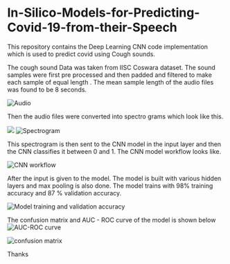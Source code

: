 # In-Silico-Models-for-Predicting-Covid-19-from-their-Speech
This repository contains the Deep Learning CNN code implementation which is used to predict covid using Cough sounds.

The cough sound Data was taken from IISC Coswara dataset.
The sound samples were first pre processed and then padded and filtered to make each sample of equal length . The mean sample length of the audio files was  found to be 8 seconds.

![Audio](https://user-images.githubusercontent.com/110150684/183032808-78285ca1-7e13-4310-afdc-fdab5c8b5820.jpg)

Then the audio files were converted into spectro grams which look like this. 

![](images/spectrogram.png)
![Spectrogram](https://user-images.githubusercontent.com/110150684/183032684-8a67c62c-9ca0-43ef-9392-14052a5580df.png)

This spectrogram is then sent to the CNN model in the input layer and then the CNN classifies it between 0 and 1.
The CNN model workflow looks like.

![CNN workflow](https://user-images.githubusercontent.com/110150684/183033039-d26c47f4-4ddc-4e1f-bb4e-3eee25493466.jpg)

After the input is given to the model. The model is built with various hidden layers and max pooling is also done.
The model trains with 98% training accuracy and 87 % validation accuracy.

![Model training and validation accuracy](https://user-images.githubusercontent.com/110150684/183033470-9f54dd9c-9965-42c4-a9e4-713ee7cda35e.jpg)

The confusion matrix and AUC - ROC curve of the model is shown below
![AUC-ROC curve](https://user-images.githubusercontent.com/110150684/183033671-fd880f2a-54f6-44e1-ae40-a9f6dc2083e0.jpg)

![confusion matrix](https://user-images.githubusercontent.com/110150684/183033718-c1b8bd94-29c5-4ba0-b834-5755587f54b2.jpg)


Thanks
